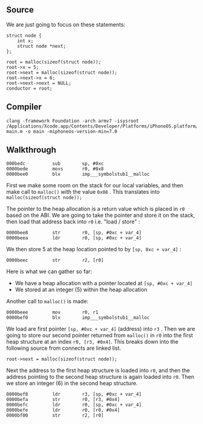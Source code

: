 ## Source
We are just going to focus on these statements: 

```
struct node {
    int x;
    struct node *next;
};

root = malloc(sizeof(struct node));
root->x = 5;
root->next = malloc(sizeof(struct node));
root->next->x = 6;
root->next->next = NULL;
conductor = root;
```
## Compiler
```
clang -framework Foundation -arch armv7 -isysroot /Applications/Xcode.app/Contents/Developer/Platforms/iPhoneOS.platform/Developer/SDKs/iPhoneOS.sdk/ main.m -o main -miphoneos-version-min=7.0
```
## Walkthrough

```
000bedc          sub        sp, #0xc
0000bede         movs       r0, #0x8
0000bee0         blx        imp___symbolstub1__malloc
```
First we make some room on the stack for our local variables, and then make call to ```malloc()``` with the value ```0x08``` .  This translates into ```malloc(sizeof(struct node));```

The pointer to the heap allocation is a return value which is placed in ```r0``` based on the ABI.  We are going to take the pointer and store it on the stack, then load that address back into ```r0``` i.e. "load / store" :

```
0000bee8         str        r0, [sp, #0xc + var_4]
0000beea         ldr        r0, [sp, #0xc + var_4]
```

We then store 5 at the heap location pointed to by ```[sp, 0xc + var_4]``` : 

```
0000beec         str        r2, [r0]
```

Here is what we can gather so far: 

- We have a heap allocation with a pointer located at ```[sp, #0xc + var_4]```
- We stored at an integer (5) within the heap allocation


Another call to ```malloc()``` is made: 

```
0000beee         mov        r0, r1
0000bef0         blx        imp___symbolstub1__malloc
```

We load are first pointer ```[sp, #0xc + var_4]``` (address) into ```r3``` . Then we are going to store our second pointer returned from ```malloc()``` in ```r0``` into the first heap structure at an index ```r0, [r3, #0x4]```. This breaks down into the following source from connects are linked list.

```
root->next = malloc(sizeof(struct node));
```
Next the address to the first heap structure is loaded into ```r0```, and then the address pointing to the second heap structure is again loaded into ```r0```.  Then we store an integer (6) in the second heap structure. 

```
0000bef8         ldr        r3, [sp, #0xc + var_4]
0000befa         str        r0, [r3, #0x4]
0000befc         ldr        r0, [sp, #0xc + var_4]
0000befe         ldr        r0, [r0, #0x4]
0000bf00         str        r2, [r0]
```

